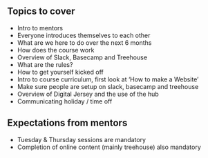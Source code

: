 ## Topics to cover
- Intro to mentors
- Everyone introduces themselves to each other
- What are we here to do over the next 6 months
- How does the course work
- Overview of Slack, Basecamp and Treehouse
- What are the rules?
- How to get yourself kicked off
- Intro to course curriculum, first look at ‘How to make a Website’
- Make sure people are setup on slack, basecamp and treehouse
- Overview of Digital Jersey and the use of the hub
- Communicating holiday / time off

## Expectations from mentors
- Tuesday & Thursday sessions are mandatory
- Completion of online content (mainly treehouse) also mandatory
